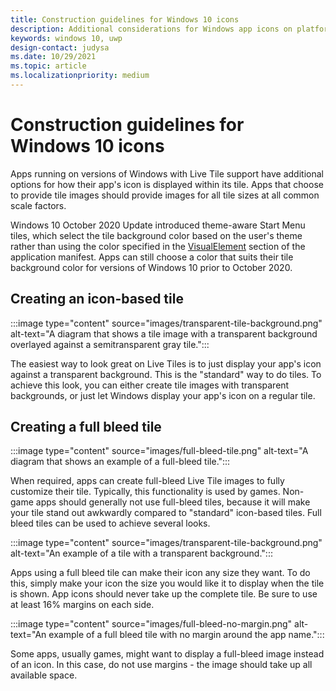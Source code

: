 ```yaml
---
title: Construction guidelines for Windows 10 icons
description: Additional considerations for Windows app icons on platforms that support Live Tiles
keywords: windows 10, uwp
design-contact: judysa
ms.date: 10/29/2021
ms.topic: article
ms.localizationpriority: medium
---
```


# Construction guidelines for Windows 10 icons

Apps running on versions of Windows with Live Tile support have additional options for how their app's icon is displayed within its tile. Apps that choose to provide tile images should provide images for all tile sizes at all common scale factors.

Windows 10 October 2020 Update introduced theme-aware Start Menu tiles, which select the tile background color based on the user's theme rather than using the color specified in the [VisualElement](/uwp/schemas/appxpackage/appxmanifestschema/element-visualelements) section of the application manifest. Apps can still choose a color that suits their tile background color for versions of Windows 10 prior to October 2020.

## Creating an icon-based tile

:::image type="content" source="images/transparent-tile-background.png" alt-text="A diagram that shows a tile image with a transparent background overlayed against a semitransparent gray tile.":::

The easiest way to look great on Live Tiles is to just display your app's icon against a transparent background. This is the "standard" way to do tiles. To achieve this look, you can either create tile images with transparent backgrounds, or just let Windows display your app's icon on a regular tile.

## Creating a full bleed tile

:::image type="content" source="images/full-bleed-tile.png" alt-text="A diagram that shows an example of a full-bleed tile.":::

When required, apps can create full-bleed Live Tile images to fully customize their tile. Typically, this functionality is used by games. Non-game apps should generally not use full-bleed tiles, because it will make your tile stand out awkwardly compared to "standard" icon-based tiles. Full bleed tiles can be used to achieve several looks.

:::image type="content" source="images/transparent-tile-background.png" alt-text="An example of a tile with a transparent background.":::

Apps using a full bleed tile can make their icon any size they want. To do this, simply make your icon the size you would like it to display when the tile is shown. App icons should never take up the complete tile. Be sure to use at least 16% margins on each side.

:::image type="content" source="images/full-bleed-no-margin.png" alt-text="An example of a full bleed tile with no margin around the app name.":::

Some apps, usually games, might want to display a full-bleed image instead of an icon. In this case, do not use margins - the image should take up all available space.
